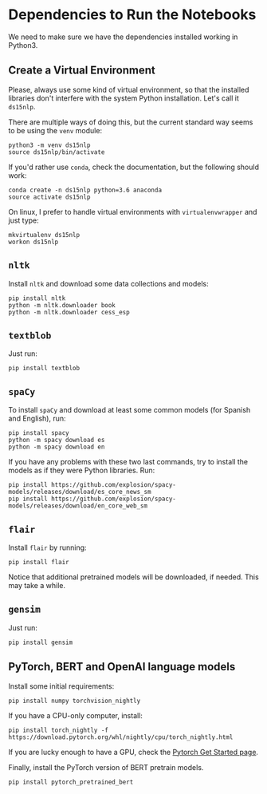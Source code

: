 # Dependencies to Run the Notebooks

We need to make sure we have the dependencies installed working in Python3.

## Create a Virtual Environment

Please, always use some kind of virtual environment, so that the installed libraries don't interfere with the system Python installation. Let's call it `ds15nlp`. 

There are multiple ways of doing this, but the current standard way seems to be using the `venv` module:

    python3 -m venv ds15nlp
    source ds15nlp/bin/activate


If you'd rather use `conda`, check the documentation, but the following should work:

    conda create -n ds15nlp python=3.6 anaconda
    source activate ds15nlp


On linux, I prefer to handle virtual environments with `virtualenvwrapper` and just type:

    mkvirtualenv ds15nlp
    workon ds15nlp



## `nltk`

Install `nltk` and download some data collections and models:

    pip install nltk
    python -m nltk.downloader book
    python -m nltk.downloader cess_esp


## `textblob`

Just run:

    pip install textblob


## `spaCy`

To install `spaCy` and download at least some common models (for Spanish and English), run:

    pip install spacy
    python -m spacy download es
    python -m spacy download en

If you have any problems with these two last commands, try to install the models as if they were Python libraries. Run:

    pip install https://github.com/explosion/spacy-models/releases/download/es_core_news_sm
    pip install https://github.com/explosion/spacy-models/releases/download/en_core_web_sm


## `flair`

Install `flair` by running:

    pip install flair


Notice that additional pretrained models will be downloaded, if needed. This may take a while.


## `gensim`

Just run:

    pip install gensim


## PyTorch, BERT and OpenAI language models

Install some initial requirements:

    pip install numpy torchvision_nightly

If you have a CPU-only computer, install:

    pip install torch_nightly -f https://download.pytorch.org/whl/nightly/cpu/torch_nightly.html

If you are lucky enough to have a GPU, check the [Pytorch Get Started page](https://pytorch.org/get-started/locally/).

Finally, install the PyTorch version of BERT pretrain models.

    pip install pytorch_pretrained_bert

